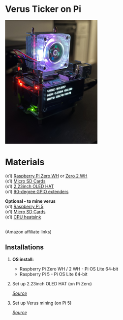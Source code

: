 # Verus Ticker on Pi
<img src="images/verusTicker.jpeg" alt="tinySetup1" width="300">


# Materials
(x1) [Raspberry Pi Zero WH](https://amzn.to/49mZVxC) or [Zero 2 WH](https://amzn.to/3Ov69Dm)<br />
(x1) [Micro SD Cards](https://amzn.to/48bSKY8)<br />
(x1) [2.23inch OLED HAT](https://amzn.to/3V2gCKb)<br />
(x1) [90-degree GPIO extenders](https://amzn.to/3Uooea9)<br />

__Optional - to mine verus__ <br />
(x1) [Raspberry Pi 5](https://amzn.to/3PGuwie) <br />
(x1) [Micro SD Cards](https://amzn.to/3uGUxX8)<br />
(x1) [CPU heatsink](https://amzn.to/3OGf84X)<br />

<br />
(Amazon affiliate links)<br />


## **Installations**

1. **OS install:**
   - Raspberry Pi Zero WH / 2 WH - Pi OS Lite 64-bit <br />
   - Raspberry Pi 5 - Pi OS Lite 64-bit

2. Set up 2.23inch OLED HAT (on Pi Zero) 

    _[Source](https://www.waveshare.com/wiki/2.23inch_OLED_HAT)_
   <br />

3. Set up Verus mining (on Pi 5) 

    _[Source](https://github.com/monkins1010/ccminer/releases/tag/v3.8.3a)_
   <br />
